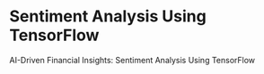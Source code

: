 # Sentiment Analysis Using TensorFlow
 AI-Driven Financial Insights: Sentiment Analysis Using TensorFlow
